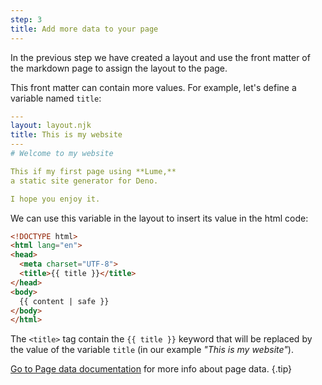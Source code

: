```yaml
---
step: 3
title: Add more data to your page
---
```


In the previous step we have created a layout and use the front matter of the
markdown page to assign the layout to the page.

This front matter can contain more values. For example, let's define a variable
named `title`:

<lume-code>

```yml { title="index.md" }
---
layout: layout.njk
title: This is my website
---
# Welcome to my website

This if my first page using **Lume,**
a static site generator for Deno.

I hope you enjoy it.
```

</lume-code>

We can use this variable in the layout to insert its value in the html code:

<lume-code>

```html { title="_includes/layout.njk" }
<!DOCTYPE html>
<html lang="en">
<head>
  <meta charset="UTF-8">
  <title>{{ title }}</title>
</head>
<body>
  {{ content | safe }}
</body>
</html>
```

</lume-code>

The `<title>` tag contain the `{{ title }}` keyword that will be replaced by the
value of the variable `title` (in our example _"This is my website"_).

[Go to Page data documentation](/docs/creating-pages/page-data.md) for more info
about page data. {.tip}
